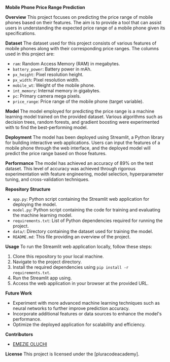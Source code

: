 **Mobile Phone Price Range Prediction**

**Overview**
This project focuses on predicting the price range of mobile phones based on their features. The aim is to provide a tool that can assist users in understanding the expected price range of a mobile phone given its specifications. 

**Dataset**
The dataset used for this project consists of various features of mobile phones along with their corresponding price ranges. The columns used in this project are:
- `ram`: Random Access Memory (RAM) in megabytes.
- `battery_power`: Battery power in mAh.
- `px_height`: Pixel resolution height.
- `px_width`: Pixel resolution width.
- `mobile_wt`: Weight of the mobile phone.
- `int_memory`: Internal memory in gigabytes.
- `pc`: Primary camera mega pixels.
- `price_range`: Price range of the mobile phone (target variable).

**Model**
The model employed for predicting the price range is a machine learning model trained on the provided dataset. Various algorithms such as decision trees, random forests, and gradient boosting were experimented with to find the best-performing model.

**Deployment**
The model has been deployed using Streamlit, a Python library for building interactive web applications. Users can input the features of a mobile phone through the web interface, and the deployed model will predict the price range based on those features.

**Performance**
The model has achieved an accuracy of 89% on the test dataset. This level of accuracy was achieved through rigorous experimentation with feature engineering, model selection, hyperparameter tuning, and cross-validation techniques.

**Repository Structure**
- `app.py`: Python script containing the Streamlit web application for deploying the model.
- `model.py`: Python script containing the code for training and evaluating the machine learning model.
- `requirements.txt`: List of Python dependencies required for running the project.
- `data/`: Directory containing the dataset used for training the model.
- `README.md`: This file providing an overview of the project.

**Usage**
To run the Streamlit web application locally, follow these steps:
1. Clone this repository to your local machine.
2. Navigate to the project directory.
3. Install the required dependencies using `pip install -r requirements.txt`.
4. Run the Streamlit app using.
5. Access the web application in your browser at the provided URL.

**Future Work**
- Experiment with more advanced machine learning techniques such as neural networks to further improve prediction accuracy.
- Incorporate additional features or data sources to enhance the model's performance.
- Optimize the deployed application for scalability and efficiency.

**Contributors**
- [EMEZIE OLUCHI](https://github.com/emezieoluchi29)

**License**
This project is licensed under the [pluracodeacademy].
